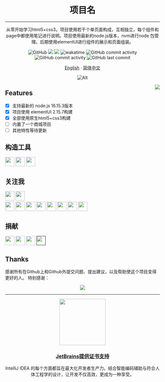 [//]: # (居中组件)
<h1 align="center">
  <br>项目名<br>
</h1>

---

<p align="center">从零开始学习html5+css3。项目使用若干个单页面构成，互相独立，每个组件和page中都使用笔记进行说明。项目使用最新的node.js版本，nvm进行node
包管理。后期使用elementUI进行组件的展示和页面组装。</p>

<div align="center">

<img alt="GitHub" src="https://img.shields.io/github/license/wo1261931780/st-java.github.io?style=for-the-badge" >
<img src="https://img.shields.io/badge/java-17-%23ED8B00.svg?style=for-the-badge&logo=java&logoColor=white" >
<img src="https://komarev.com/ghpvc/?username=wo1261931780&style=for-the-badge&label=profile views">
<img src="https://wakatime.com/badge/user/2e3dbad1-9754-4463-8b48-badfed379466/project/1f95b019-406c-4718-a040-981acab28903.svg?color=%23ca3e47&style=for-the-badge" alt="wakatime" >
<img alt="GitHub commit activity" src="https://img.shields.io/github/commit-activity/w/wo1261931780/st-java.github.io?color=%23ca3e47&style=for-the-badge">
<img alt="GitHub commit activity" src="https://img.shields.io/github/commit-activity/m/wo1261931780/st-java.github.io?color=%23ca3e47&style=for-the-badge">
<img alt="GitHub last commit" src="https://img.shields.io/github/last-commit/wo1261931780/st-java.github.io?color=%23ca3e47&style=for-the-badge">

<p align="center">
    <a href="profile_temple.md">English</a>
    ·
    <a href="profile_temple_cn.md">简体中文</a>    
<p/>

[//]: # (st-html.github.io)
![Alt](https://repobeats.axiom.co/api/embed/b979112ed5a8ef2ae7cbcd9ad27e180a1a993f60.svg "Repobeats analytics image")

</div>

<p>
  <img  align='right' src="https://app.fossa.com/api/projects/git%2Bgithub.com%2Fwo1261931780%2Fst-java.github.io.svg?type=large">
</p>

## Features

- [x] 支持最新的 node.js 16.15.3版本
- [x] 项目使用 elementUI 2.15.7构建
- [x] 全部使用原生html5+css3构建
- [ ] 内置了一个商城项目
- [ ] 其他特性等待更新

## 构造工具

<p>
<img src="https://img.shields.io/badge/java-%23ED8B00.svg?style=for-the-badge&logo=java&logoColor=white" style="margin-bottom: 4px;" height="30px">
<img src="https://img.shields.io/badge/sonarlint-CB2029.svg?&style=for-the-badge&logo=sonarlint&logoColor=white" style="margin-bottom: 4px;" height="30px">
<img src="https://img.shields.io/badge/IntelliJ%20IDEA-fd266a.svg?&style=for-the-badge&logo=IntelliJ%20IDEA&logoColor=white" style="margin-bottom: 4px;" height="30px">
</p>

## 关注我

<p>
<a href="https://weibo.com/u/6511079715"><img src="https://img.shields.io/badge/佳珺不谈恋爱-%181717.svg?&style=for-the-badge&logo=sina-weibo&logoColor=white&color=d52c2b" style="margin-bottom: 4px;" height="30px" target="_blank"></a>
<a href="https://space.bilibili.com/2001956953?spm_id_from=333.1007.0.0"><img src="https://img.shields.io/badge/佳珺不谈恋爱的空间-%181717.svg?&style=for-the-badge&logo=BILIBILI&logoColor=white&color=00aeec" style="margin-bottom: 4px;" height="30px" target="_blank"></a>
<br/>
<a href="https://www.youtube.com/c/wo1261931780@gmail.com"><img src="https://img.shields.io/badge/YouTube-%23FF0000.svg?style=for-the-badge&logo=YouTube&logoColor=white" style="margin-bottom: 4px;" height="30px" target="_blank"></a>
<a href="https://www.instagram.com/junwang7789"><img src="https://img.shields.io/badge/Instagram-%23E4405F.svg?style=for-the-badge&logo=Instagram&logoColor=white" style="margin-bottom: 4px;" height="30px" target="_blank"></a>
<a href="https://stackoverflow.com/users/JUNW555"><img src="https://img.shields.io/badge/-Stackoverflow-FE7A16?style=for-the-badge&logo=stack-overflow&logoColor=white" style="margin-bottom: 4px;" height="30px" target="_blank"></a>
<a href="https://twitter.com/wo1261931780"><img src="https://img.shields.io/badge/Twitter-%231DA1F2.svg?style=for-the-badge&logo=Twitter&logoColor=white" style="margin-bottom: 4px;" height="30px" target="_blank"></a>
<a href="https://www.facebook.com/Junw%20Junw"><img src="https://img.shields.io/badge/Facebook-%231877F2.svg?style=for-the-badge&logo=Facebook&logoColor=white" style="margin-bottom: 4px;" height="30px" target="_blank"></a>
<a href="https://linkedin.com/in/%E5%88%98%E4%BD%B3%E7%8F%BAjunw"><img src="https://img.shields.io/badge/linkedin-%230077B5.svg?style=for-the-badge&logo=linkedin&logoColor=white" style="margin-bottom: 4px;" height="30px" target="_blank"></a>
<a href="htttps://discord.gg/wo1261931780"><img src="https://img.shields.io/badge/Discord-%237289DA.svg?style=for-the-badge&logo=discord&logoColor=white" style="margin-bottom: 4px;" height="30px" target="_blank"></a>
<a href="https://leetcode.com/junw"><img src="https://img.shields.io/badge/LeetCode-000000?style=for-the-badge&logo=LeetCode&logoColor=#d16c06" style="margin-bottom: 4px;" height="30px" target="_blank"></a>
</p>

## 捐献

[//]: # (捐献，这里还没有绑定账号)
<div>
<a href="https://ko-fi.com/re"><img src="https://img.shields.io/badge/Ko--fi-F16061?style=for-the-badge&logo=ko-fi&logoColor=white" style="margin-bottom: 4px;" height="30px" target="_blank"></a>
<a href="https://patreon.com/re"><img src="https://img.shields.io/badge/Patreon-F96854?style=for-the-badge&logo=patreon&logoColor=white" style="margin-bottom: 4px;" height="30px" target="_blank"></a>
<a href="https://paypal.me/re"><img src="https://img.shields.io/badge/Buy%20Me%20a%20Coffee-ffdd00?style=for-the-badge&logo=buy-me-a-coffee&logoColor=black" style="margin-bottom: 4px;" height="30px" target="_blank"></a>
<a href=""><img src="https://img.shields.io/badge/PayPal-00457C?style=for-the-badge&logo=paypal&logoColor=white" style="margin-bottom: 4px;" height="30px" target="_blank"></a>
</div>


[//]: # (贡献者自动生成)

## Thanks

感谢所有在Github上和Github外提交问题、提出建议，以及帮助使这个项目变得更好的人。
特别感谢：

<div align="center">
<a href="https://github.com/wo1261931780/st-java.github.io/graphs/contributors">
  <img src="https://contrib.rocks/image?repo=wo1261931780/st-java.github.io" />
</a>
</div>

---

[//]: # (感谢jetbrains提供的证书)
<a href="https://jb.gg/OpenSourceSupport">
<p align="center">
    <img src="https://resources.jetbrains.com/storage/products/company/brand/logos/jb_beam.svg" height="150">
</p>
</a>
<h3 align="center"><a href="https://jb.gg/OpenSourceSupport">JetBrains提供证书支持</a></h3>
<div align="center">IntelliJ IDEA 的每个方面都旨在最大化开发者生产力。结合智能编码辅助与符合人体工程学的设计，让开发不仅高效，更成为一种享受。</div>
